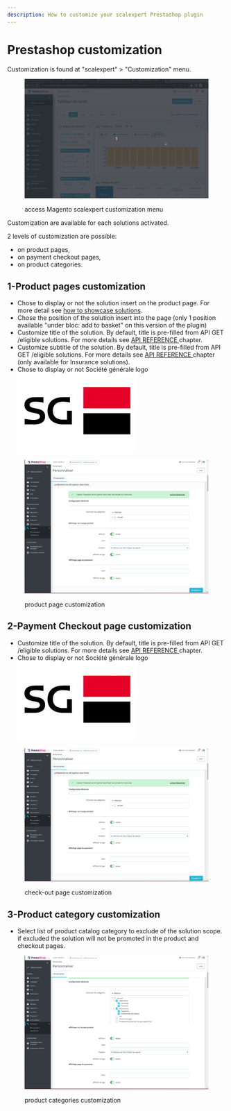 ```yaml
---
description: How to customize your scalexpert Prestashop plugin
---
```


# Prestashop customization

Customization is found at "scalexpert" > "Customization" menu.

<figure><img src="../../../../.gitbook/assets/1-prestashop-custom-module (1) (1).gif" alt=""><figcaption><p>access Magento scalexpert customization menu </p></figcaption></figure>

Customization are available for each solutions activated.&#x20;

2 levels of customization are possible:

* on product pages,
* on payment checkout pages,
* on product categories.

## 1-Product pages customization

* Chose to display or not the solution insert on the product page. For more detail see [how to showcase solutions](../../../../for-discovery/showcasing-solutions.md).&#x20;
* Chose the position of the solution insert into the page (only 1 position available "under bloc: add to basket" on this version of the plugin)
* Customize title of the solution. By default, title is pre-filled from API GET /eligible solutions. For more details see [API REFERENCE ](broken-reference)chapter.
* Customize subtitle of the solution. By default, title is pre-filled from API GET /eligible solutions. For more details see [API REFERENCE ](broken-reference)chapter (only available for Insurance solutions).
* Chose to display or not Société générale logo <img src="../../../../.gitbook/assets/images.jpeg" alt="" data-size="line">

<figure><img src="../../../../.gitbook/assets/Capture d’écran du 2023-12-20 14-53-48.png" alt=""><figcaption><p>product page customization</p></figcaption></figure>

## 2-Payment Checkout page customization

* Customize title of the solution. By default, title is pre-filled from API GET /eligible solutions. For more details see [API REFERENCE ](broken-reference)chapter.
* Chose to display or not Société générale logo <img src="../../../../.gitbook/assets/images.jpeg" alt="" data-size="line">

<figure><img src="../../../../.gitbook/assets/Capture d’écran du 2023-12-20 14-53-48.png" alt=""><figcaption><p>check-out page customization</p></figcaption></figure>

## 3-Product category customization

* Select list of product catalog category to exclude of the solution scope. if excluded the solution will not be promoted in the product and checkout pages.&#x20;

<figure><img src="../../../../.gitbook/assets/Capture d’écran du 2023-12-20 14-56-47.png" alt=""><figcaption><p>product categories customization</p></figcaption></figure>

